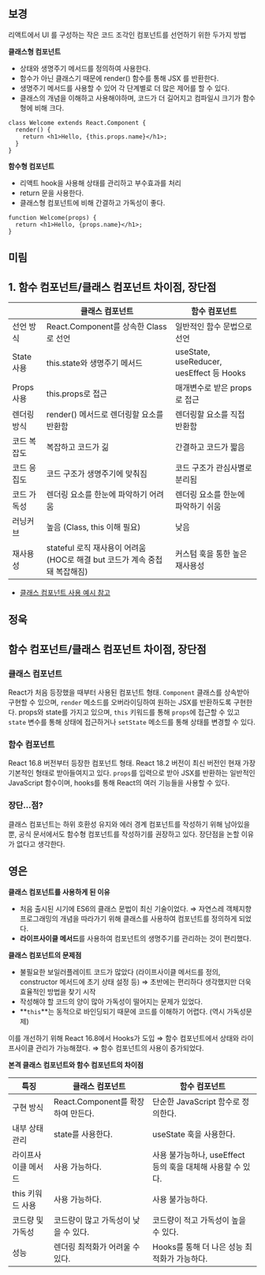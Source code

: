 ## 보경

리액트에서 UI 를 구성하는 작은 코드 조각인 컴포넌트를 선언하기 위한 두가지 방법

**클래스형 컴포넌트**

- 상태와 생명주기 메서드를 정의하여 사용한다.
- 함수가 아닌 클래스기 때문에 render() 함수를 통해 JSX 를 반환한다.
- 생명주기 메서드를 사용할 수 있어 각 단계별로 더 많은 제어를 할 수 있다.
- 클래스의 개념을 이해하고 사용해야하며, 코드가 더 길어지고 컴파일시 크기가 함수형에 비해 크다.

```tsx
class Welcome extends React.Component {
  render() {
    return <h1>Hello, {this.props.name}</h1>;
  }
}
```

**함수형 컴포넌트**

- 리액트 hook을 사용해 상태를 관리하고 부수효과를 처리
- return 문을 사용한다.
- 클래스형 컴포넌트에 비해 간결하고 가독성이 좋다.

```tsx
function Welcome(props) {
  return <h1>Hello, {props.name}</h1>;
}
```

## 미림

## **1. 함수 컴포넌트/클래스 컴포넌트 차이점, 장단점**

|  | 클래스 컴포넌트 | 함수 컴포넌트 |
| --- | --- | --- |
| 선언 방식 | React.Component를 상속한 Class로 선언 | 일반적인 함수 문법으로 선언 |
| State 사용 | this.state와 생명주기 메서드 | useState, useReducer, uesEffect 등 Hooks |
| Props 사용 | this.props로 접근 | 매개변수로 받은 props로 접근 |
| 렌더링 방식 | render() 메서드로 렌더링할 요소를 반환함 | 렌더링할 요소를 직접 반환함 |
| 코드 복잡도 | 복잡하고 코드가 긺 | 간결하고 코드가 짧음 |
| 코드 응집도 | 코드 구조가 생명주기에 맞춰짐 | 코드 구조가 관심사별로 분리됨 |
| 코드 가독성 | 렌더링 요소를 한눈에 파악하기 어려움 | 렌더링 요소를 한눈에 파악하기 쉬움 |
| 러닝커브 | 높음 (Class, this 이해 필요) | 낮음 |
| 재사용성 | stateful 로직 재사용이 어려움 (HOC로 해결 but 코드가 계속 중첩돼 복잡해짐) | 커스텀 훅을 통한 높은 재사용성 |
- [클래스 컴포넌트 사용 예시 참고](https://react.vlpt.us/basic/24-class-component.html)

## 정욱

## 함수 컴포넌트/클래스 컴포넌트 차이점, 장단점

### 클래스 컴포넌트

React가 처음 등장했을 때부터 사용된 컴포넌트 형태. `Component` 클래스를 상속받아 구현할 수 있으며, `render` 메소드를 오버라이딩하여 원하는 JSX를 반환하도록 구현한다. props와 state를 가지고 있으며, `this` 키워드를 통해 `props`에 접근할 수 있고 `state` 변수를 통해 상태에 접근하거나 `setState` 메소드를 통해 상태를 변경할 수 있다.

### 함수 컴포넌트

React 16.8 버전부터 등장한 컴포넌트 형태. React 18.2 버전이 최신 버전인 현재 가장 기본적인 형태로 받아들여지고 있다. `props`를 입력으로 받아 JSX를 반환하는 일반적인 JavaScript 함수이며, hooks를 통해 React의 여러 기능들을 사용할 수 있다.

### 장단…점?

클래스 컴포넌트는 하위 호환성 유지와 에러 경계 컴포넌트를 작성하기 위해 남아있을 뿐, 공식 문서에서도 함수형 컴포넌트를 작성하기를 권장하고 있다. 장단점을 논할 이유가 없다고 생각한다.

## 영은

**클래스 컴포넌트를 사용하게 된 이유**

- 처음 출시된 시기에 ES6의 클래스 문법이 최신 기술이었다.
⇒ 자연스레 객체지향 프로그래밍의 개념을 따라가기 위해 클래스를 사용하여 컴포넌트를 정의하게 되었다.
- **라이프사이클 메서드**를 사용하여 컴포넌트의 생명주기를 관리하는 것이 편리했다.

**클래스 컴포넌트의 문제점**

- 불필요한 보일러플레이트 코드가 많았다
(라이프사이클 메서드를 정의, constructor 메서드에 초기 상태 설정 등)
⇒ 초반에는 편리하다 생각했지만 더욱 효율적인 방법을 찾기 시작
- 작성해야 할 코드의 양이 많아 가독성이 떨어지는 문제가 있었다.
- **`this`**는 동적으로 바인딩되기 때문에 코드를 이해하기 어렵다. (역시 가독성문제)

이를 개선하기 위해 React 16.8에서 Hooks가 도입
⇒ 함수 컴포넌트에서 상태와 라이프사이클 관리가 가능해졌다.
⇒ 함수 컴포넌트의 사용이 증가되었다.

**본격 클래스 컴포넌트와 함수 컴포넌트의 차이점**

| 특징 | 클래스 컴포넌트 | 함수 컴포넌트 |
| --- | --- | --- |
| 구현 방식 | React.Component를 확장하여 만든다. | 단순한 JavaScript 함수로 정의한다. |
| 내부 상태 관리 | state를 사용한다. | useState 훅을 사용한다. |
| 라이프사이클 메서드 | 사용 가능하다. | 사용 불가능하나, useEffect 등의 훅을 대체해 사용할 수 있다. |
| this 키워드 사용 | 사용 가능하다. | 사용 불가능하다. |
| 코드량 및 가독성 | 코드량이 많고 가독성이 낮을 수 있다. | 코드량이 적고 가독성이 높을 수 있다. |
| 성능 | 렌더링 최적화가 어려울 수 있다. | Hooks를 통해 더 나은 성능 최적화가 가능하다. |